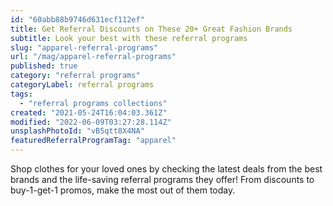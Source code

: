 ```yaml
---
id: "60abb88b9746d631ecf112ef"
title: Get Referral Discounts on These 20+ Great Fashion Brands
subtitle: Look your best with these referral programs
slug: "apparel-referral-programs"
url: "/mag/apparel-referral-programs"
published: true
category: "referral programs"
categoryLabel: referral programs
tags:
  - "referral programs collections"
created: "2021-05-24T16:04:03.361Z"
modified: "2022-06-09T03:27:28.114Z"
unsplashPhotoId: "vB5qtt8X4NA"
featuredReferralProgramTag: "apparel"
---
```

Shop clothes for your loved ones by checking the latest deals from the best brands and the life-saving referral programs they offer! From discounts to buy-1-get-1 promos, make the most out of them today.